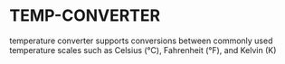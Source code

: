 # TEMP-CONVERTER
 temperature converter supports conversions between commonly used temperature scales such as Celsius (°C), Fahrenheit (°F), and Kelvin (K)
